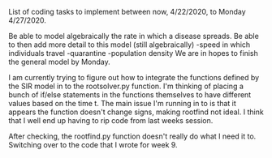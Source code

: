 List of coding tasks to implement between now, 4/22/2020, to Monday 4/27/2020.

Be able to model algebraically the rate in which a disease spreads.
Be able to then add more detail to this model (still algebraically)
  -speed in which individuals travel
  -quarantine
  -population density
We are in hopes to finish the general model by Monday.



I am currently trying to figure out how to integrate the functions defined by the SIR model in to the rootsolver.py function. I'm thinking of placing a bunch of if/else statements in the functions themselves to have different values based on the time t. The main issue I'm running in to is that it appears the function doesn't change signs, making rootfind not ideal. I think that I well end up having to rip code from last weeks session. 

After checking, the rootfind.py function doesn't really do what I need it to. Switching over to the code that I wrote for week 9. 